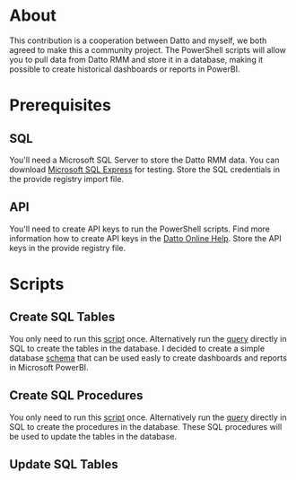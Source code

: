 # About
This contribution is a cooperation between Datto and myself, we both agreed to make this a community project.  The PowerShell scripts will allow you to pull data from Datto RMM and store it in a database, making it possible to create historical dashboards or reports in PowerBI.
# Prerequisites
## SQL
You'll need a Microsoft SQL Server to store the Datto RMM data.  You can download [Microsoft SQL Express](https://www.microsoft.com/en-gb/sql-server/sql-server-downloads) for testing.  Store the SQL credentials in the provide registry import file.
## API
You'll need to create API keys to run the PowerShell scripts.  Find more information how to create API keys in the [Datto Online Help](https://help.aem.autotask.net/en/Content/2SETUP/APIv2.htm).  Store the API keys in the provide registry file.
# Scripts
## Create SQL Tables
You only need to run this [script](https://github.com/aaronengels/DrmmToPowerBI/blob/main/CreateSQLTables.ps1) once.  Alternatively run the [query](https://github.com/aaronengels/DrmmToPowerBI/blob/main/CreateSQLTables.sql) directly in SQL to create the tables in the database. I decided to create a simple database [schema](https://github.com/aaronengels/DrmmToPowerBI/blob/main/SQLTables.jpg) that can be used easly to create dashboards and reports in Microsoft PowerBI.
## Create SQL Procedures
You only need to run this [script](https://github.com/aaronengels/DrmmToPowerBI/blob/main/CreateSQLProcedures.ps1) once.  Alternatively run the [query](https://github.com/aaronengels/DrmmToPowerBI/blob/main/CreateSQLProcedures.sql) directly in SQL to create the procedures in the database. These SQL procedures will be used to update the tables in the database.
## Update SQL Tables





